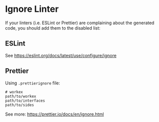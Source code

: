 # Ignore Linter

If your linters (i.e. ESLint or Prettier) are complaining about the generated code,
you should add them to the disabled list:

## ESLint
See https://eslint.org/docs/latest/use/configure/ignore

## Prettier
Using `.prettierignore` file:
```
# workex
path/to/workex
path/to/interfaces
path/to/sides
```

See more: https://prettier.io/docs/en/ignore.html
